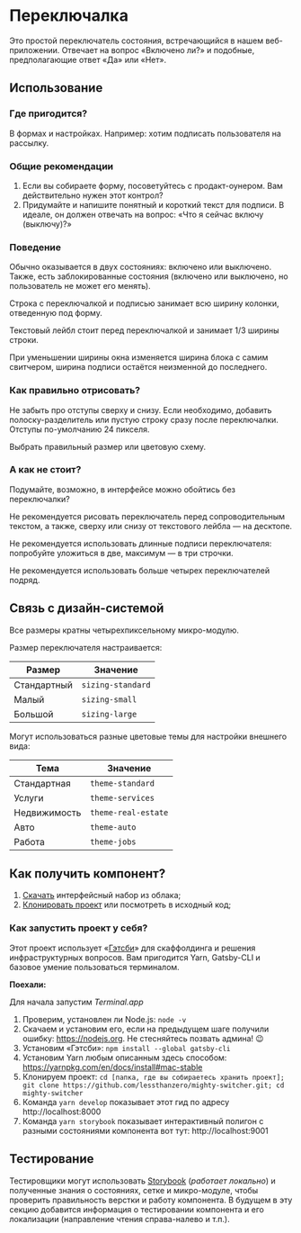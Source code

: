 # Переключалка

Это простой переключатель состояния, встречающийся в нашем веб-приложении. Отвечает на вопрос «Включено ли?» и подобные, предполагающие ответ «Да» или «Нет».

## Использование

### Где пригодится?
В формах и настройках. Например: хотим подписать пользователя на рассылку.

### Общие рекомендации

1. Если вы собираете форму, посоветуйтесь с продакт-оунером. Вам действительно нужен этот контрол?
2. Придумайте и напишите понятный и короткий текст для подписи. В идеале, он должен отвечать на вопрос: «Что я сейчас включу (выключу)?»

### Поведение

Обычно оказывается в двух состояниях: включено или выключено. Также, есть заблокированные состояния (включено или выключено, но пользователь не может его менять).

Строка с переключалкой и подписью занимает всю ширину колонки, отведенную под форму.

Текстовый лейбл стоит перед переключалкой и занимает 1/3 ширины строки. 

При уменьшении ширины окна изменяется ширина блока с самим свитчером, ширина подписи остаётся неизменной до последнего.

### Как правильно отрисовать?

Не забыть про отступы сверху и снизу. Если необходимо, добавить полоску-разделитель или пустую строку сразу после переключалки. Отступы по-умолчанию 24 пикселя.

Выбрать правильный размер или цветовую схему.

### А как не стоит?

Подумайте, возможно, в интерфейсе можно обойтись без переключалки?

Не рекомендуется рисовать переключатель перед сопроводительным текстом, а также, сверху или снизу от текстового лейбла — на десктопе.

Не рекомендуется использовать длинные подписи переключателя: попробуйте уложиться в две, максимум — в три строчки.

Не рекомендуется использовать больше четырех переключателей подряд.

## Связь с дизайн-системой

Все размеры кратны четырехпиксельному микро-модулю.

Размер переключателя настраивается:

| Размер | Значение |
| --- | --- |
| Стандартный | `sizing-standard`
| Малый | `sizing-small`
| Большой | `sizing-large`

Могут использоваться разные цветовые темы для настройки внешнего вида:

| Тема | Значение |
| --- | --- |
| Стандартная | `theme-standard`
| Услуги | `theme-services`
| Недвижимость | `theme-real-estate`
| Авто | `theme-auto`
| Работа | `theme-jobs`

## Как получить компонент?

1. [Скачать](switcher.sketch) интерфейсный набор из облака;
2. [Клонировать проект](https://github.com/lessthanzero/mighty-switcher) или посмотреть в исходный код;

### Как запустить проект у себя?

Этот проект использует «[Гэтсби](https://www.gatsbyjs.org)» для скаффолдинга и решения инфраструктурных вопросов. Вам пригодится Yarn,  Gatsby-CLI и базовое умение пользоваться терминалом.

**Поехали:**

Для начала запустим *Terminal.app*

1. Проверим, установлен ли Node.js: `node -v`
2. Скачаем и установим его, если на предыдущем шаге получили ошибку: https://nodejs.org. Не стесняйтесь позвать админа! 😉
3. Установим «Гэтсби»: `npm install --global gatsby-cli`
4. Установим Yarn любым описанным здесь способом: https://yarnpkg.com/en/docs/install#mac-stable
5. Клонируем проект: `cd [папка, где вы собираетесь хранить проект]; git clone https://github.com/lessthanzero/mighty-switcher.git; cd mighty-switcher`
6. Команда `yarn develop` показывает этот гид по адресу http://localhost:8000
7. Команда `yarn storybook` показывает интерактивный полигон с разными состояниями компонента вот тут: http://localhost:9001

## Тестирование

Тестировщики могут использовать [Storybook](http://localhost:9001) (*работает локально*) и полученные знания о состояниях, сетке и микро-модуле, чтобы проверить правильность верстки и работу компонента. В будущем в эту секцию добавится информация о тестировании компонента и его локализации (направление чтения справа-налево и т.п.).